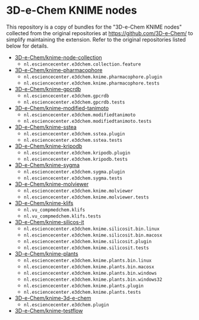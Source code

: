 # 3D-e-Chem KNIME nodes

This repository is a copy of bundles for the "3D-e-Chem KNIME nodes" collected from the original repositories at https://github.com/3D-e-Chem/ to simplify maintaining the extension. Refer to the original repositories listed below for details.

* [3D-e-Chem/knime-node-collection](https://github.com/3D-e-Chem/knime-node-collection)
  * `nl.esciencecenter.e3dchem.collection.feature `
* [3D-e-Chem/knime-pharmacophore](https://github.com/3D-e-Chem/knime-pharmacophore)
  * `nl.esciencecenter.e3dchem.knime.pharmacophore.plugin`
  * `nl.esciencecenter.e3dchem.knime.pharmacophore.tests`
* [3D-e-Chem/knime-gpcrdb](https://github.com/3D-e-Chem/knime-gpcrdb)
  * `nl.esciencecenter.e3dchem.gpcrdb`
  * `nl.esciencecenter.e3dchem.gpcrdb.tests`
* [3D-e-Chem/knime-modified-tanimoto](https://github.com/3D-e-Chem/knime-modified-tanimoto)
  * `nl.esciencecenter.e3dchem.modifiedtanimoto`
  * `nl.esciencecenter.e3dchem.modifiedtanimoto.tests`
* [3D-e-Chem/knime-sstea](https://github.com/3D-e-Chem/knime-sstea)
  * `nl.esciencecenter.e3dchem.sstea.plugin`
  * `nl.esciencecenter.e3dchem.sstea.tests`
* [3D-e-Chem/knime-kripodb](https://github.com/3D-e-Chem/knime-kripodb)
  * `nl.esciencecenter.e3dchem.kripodb.plugin`
  * `nl.esciencecenter.e3dchem.kripodb.tests`
* [3D-e-Chem/knime-sygma](https://github.com/3D-e-Chem/knime-sygma)
  * `nl.esciencecenter.e3dchem.sygma.plugin`
  * `nl.esciencecenter.e3dchem.sygma.tests`
* [3D-e-Chem/knime-molviewer](https://github.com/3D-e-Chem/knime-molviewer)
  * `nl.esciencecenter.e3dchem.knime.molviewer`
  * `nl.esciencecenter.e3dchem.knime.molviewer.tests`
* [3D-e-Chem/knime-klifs](https://github.com/3D-e-Chem/knime-klifs)
  * `nl.vu_compmedchem.klifs`
  * `nl.vu_compmedchem.klifs.tests`
* [3D-e-Chem/knime-silicos-it](https://github.com/3D-e-Chem/knime-silicos-it)
  * `nl.esciencecenter.e3dchem.knime.silicosit.bin.linux`
  * `nl.esciencecenter.e3dchem.knime.silicosit.bin.macosx`
  * `nl.esciencecenter.e3dchem.knime.silicosit.plugin`
  * `nl.esciencecenter.e3dchem.knime.silicosit.tests`
* [3D-e-Chem/knime-plants](https://github.com/3D-e-Chem/knime-plants)
  * `nl.esciencecenter.e3dchem.knime.plants.bin.linux`
  * `nl.esciencecenter.e3dchem.knime.plants.bin.macosx`
  * `nl.esciencecenter.e3dchem.knime.plants.bin.windows`
  * `nl.esciencecenter.e3dchem.knime.plants.bin.windows32`
  * `nl.esciencecenter.e3dchem.knime.plants.plugin`
  * `nl.esciencecenter.e3dchem.knime.plants.tests`
* [3D-e-Chem/knime-3d-e-chem](https://github.com/3D-e-Chem/knime-3d-e-chem)
  * `nl.esciencecenter.e3dchem.plugin`
* [3D-e-Chem/knime-testflow](https://github.com/3D-e-Chem/knime-testflow)
